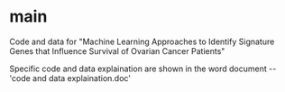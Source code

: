 # main

Code and data for "Machine Learning Approaches to Identify Signature Genes that Influence Survival of Ovarian Cancer Patients"

Specific code and data explaination are shown in the word document -- 'code and data explaination.doc'
